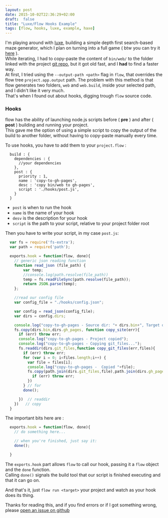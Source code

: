 ```yaml
---
layout: post
date: 2015-10-02T22:36:29+02:00
draft:  false
title: "Luxe/Flow Hooks Example"
tags: [flow, hooks, luxe, example, haxe]
---
```


I'm playing around with [luxe](http://luxeengine.com/), building a simple depth first search-based maze generator, which I plan on turning into a full game ( btw you can try it [here](http://stksa.space/mazes/) ).  
While iterating, I had to copy-paste the content of `bin/web/` to the folder linked with the project [git repo](https://github.com/stisa/mazes), but it got old fast, and I **had** to find a faster way.    
At first, I tried using the  `--output-path <path>` flag in `flow`, that overrides the flow tree `project.app.output` path. The problem with this method is that flow generates two folders, `web` and `web.build`, inside your selected path, and I didn't like it very much.  
That's when I found out about hooks, digging trough `flow` source code.

### Hooks

flow has the ability of launching node.js scripts before ( **pre** ) and after ( **post** ) building and running your project.  
This gave me the option of using a simple script to copy the output of the build to another folder, without having to copy-paste manually every time.

To use hooks, you have to add them to your `project.flow` :

``` config
  build : {
    dependencies : {
      //your dependencies
    },
    post : {  
      priority : 1,
      name : 'copy-to-gh-pages',
      desc : 'copy bin/web to gh-pages',
      script : './hooks/post.js',
    }
  }
```
- `post` is when to run the hook
- `name` is the name of your hook
- `desv` is the description for your hook
- `script` is the path to your script, relative to your project folder root

Then you have to write your script, in my case `post.js`:

``` js
  var fs = require('fs-extra');
  var path = require('path');

  exports.hook = function(flow, done){
    // generic json reading function
    function read_json (file_path) {
        var temp;
        //console.log(path.resolve(file_path))
        temp = fs.readFileSync(path.resolve(file_path));
        return JSON.parse(temp);
    };

    //read our config file
    var config_file = "./hooks/config.json";

    var config = read_json(config_file);
    var dirs = config.dirs;

    console.log("copy-to-gh-pages - Source dir: "+ dirs.bin+", Target dir: "+ dirs.gh_pages);
    fs.copy(dirs.bin,dirs.gh_pages, function copy_site(err){
      if (err) throw err;
      console.log("copy-to-gh-pages - Project copied");
      console.log("copy-to-gh-pages - Copying git_files...");
      fs.readdir(dirs.git_files,function copy_git_files(err,files){
        if (err) throw err;
        for (var i = 0; i<files.length;i++) {
          var file = files[i];
          console.log("copy-to-gh-pages -  Copied "+file);
          fs.copy(path.join(dirs.git_files,file),path.join(dirs.gh_pages,file), function copy_file(err){
            if (err) throw err;
          })
        } // for
        done();

      })  // readdir
    })   // copy
  }

```

The important bits here are :

``` js
  exports.hook = function(flow, done){
    // do something here...

    // when you're finished, just say it:
    done();

  }
```

The `exports.hook` part allows `flow` to call our hook, passing it a `flow` object and the `done` function.  
Calling `done()` signals the build tool that our script is finished executing and that it can go on.

And that's it, just `flow run <target>` your project and watch as your hook does its thing.

Thanks for reading this, and if you find errors or if I got something wrong, please [open an issue on github](https://github.com/stisa/stisa.github.io)
